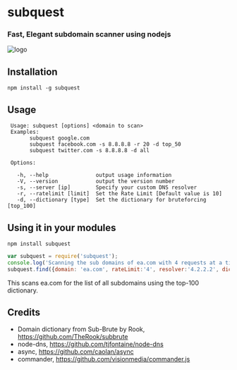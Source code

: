 # subquest
### Fast, Elegant subdomain scanner using nodejs

![logo](https://raw.github.com/skepticfx/subquest/master/etc/logo.png)

## Installation

`npm install -g subquest`

## Usage
```
 Usage: subquest [options] <domain to scan>
 Examples:
       subquest google.com
       subquest facebook.com -s 8.8.8.8 -r 20 -d top_50
       subquest twitter.com -s 8.8.8.8 -d all

 Options:

   -h, --help               output usage information
   -V, --version            output the version number
   -s, --server [ip]        Specify your custom DNS resolver
   -r, --ratelimit [limit]  Set the Rate Limit [Default value is 10]
   -d, --dictionary [type]  Set the dictionary for bruteforcing [top_100]
```
## Using it in your modules

`npm install subquest`


```js
var subquest = require('subquest');
console.log('Scanning the sub domains of ea.com with 4 requests at a time.');
subquest.find({domain: 'ea.com', rateLimit:'4', resolver:'4.2.2.2', dictionary: 'top_200'});
```

This scans ea.com for the list of all subdomains using the top-100 dictionary.

## Credits
* Domain dictionary from Sub-Brute by Rook, https://github.com/TheRook/subbrute
* node-dns, https://github.com/tjfontaine/node-dns
* async, https://github.com/caolan/async
* commander, https://github.com/visionmedia/commander.js

